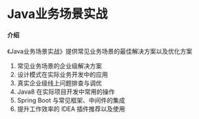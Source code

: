 # Java业务场景实战

#### 介绍

《Java业务场景实战》提供常见业务场景的最佳解决方案以及优化方案

1. 常见业务场景的企业级解决方案
2. 设计模式在实际业务开发中的应用
3. 真实企业级线上问题排查与调优
4. Java8 在实际项目开发中常用的操作
5. Spring Boot 与常见框架、中间件的集成
6. 提升工作效率的 IDEA 插件推荐以及使用
